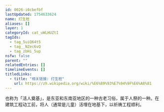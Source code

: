 ```yaml
---
id: 0026-i0cbefbf
lastUpdated: 1754633624
name: 打生桩
aliases: []
layer: 1
categoryId: cat_uWLHUZtI
tagIds:
  - tag_5uiQ64t5
  - tag__NZec6vQ
  - tag_zbHi_5up
nsfw: false
parent: ""
relatedEntries: []
timelineEvents: []
titledLinks:
  - title: "相关链接: 打生桩"
    url: https://zh.wikipedia.org/wiki/%E6%89%93%E7%94%9F%E6%A8%81
---
```


也称为「活人奠基」，是东亚和东南亚地区的一种古老习俗，属于人祭的一种。在建筑工程动工前，将人（通常是儿童）活埋在地基下，以祈祷工程顺利。